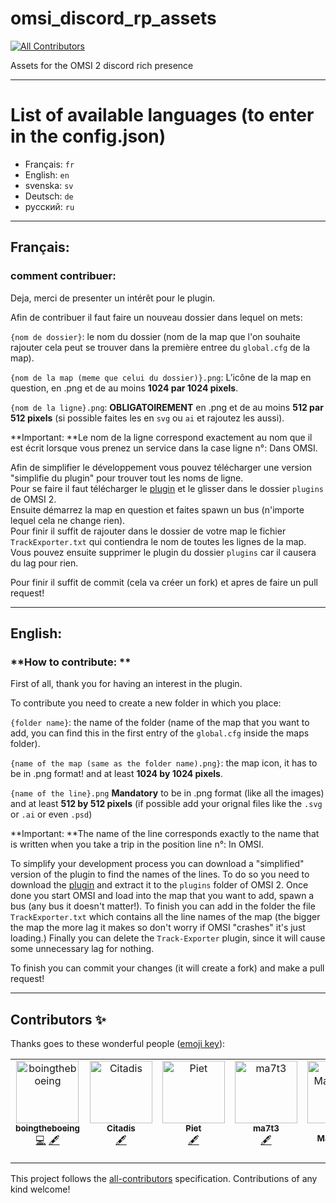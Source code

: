 # omsi_discord_rp_assets
<!-- ALL-CONTRIBUTORS-BADGE:START - Do not remove or modify this section -->
[![All Contributors](https://img.shields.io/badge/all_contributors-6-orange.svg?style=flat-square)](#contributors-)
<!-- ALL-CONTRIBUTORS-BADGE:END -->

Assets for the OMSI 2 discord rich presence

---
# List of available languages (to enter in the config.json)

- Français: `fr`
- English: `en`
- svenska: `sv`
- Deutsch: `de`
- русский: `ru`
---

## Français:

### **comment contribuer:**

Deja, merci de presenter un intérêt pour le plugin.

Afin de contribuer il faut faire un nouveau dossier dans lequel on mets:

`{nom de dossier}`: le nom du dossier (nom de la map que l'on souhaite rajouter cela peut se trouver dans la première entree du `global.cfg` de la map).

`{nom de la map (meme que celui du dossier)}.png`: L’icône de la map en question, en .png et de au moins **1024 par 1024 pixels**.

`{nom de la ligne}.png`: **OBLIGATOIREMENT** en .png et de au moins **512 par 512 pixels** (si possible faites les en `svg` ou `ai` et rajoutez les aussi).

**Important: **Le nom de la ligne correspond exactement au nom que il est écrit lorsque vous prenez un service dans la case ligne n°: Dans OMSI.

Afin de simplifier le développement vous pouvez télécharger une version "simplifie du plugin" pour trouver tout les noms de ligne.  
Pour se faire il faut télécharger le [plugin](https://github.com/IGdev-Studios/omsi_discord_rp_assets/raw/main/plugins.zip) et le glisser dans le dossier `plugins` de OMSI 2.  
Ensuite démarrez la map en question et faites spawn un bus (n'importe lequel cela ne change rien).  
Pour finir il suffit de rajouter dans le dossier de votre map le fichier `TrackExporter.txt` qui contiendra le nom de toutes les lignes de la map.  
Vous pouvez ensuite supprimer le plugin du dossier `plugins` car il causera du lag pour rien.

Pour finir il suffit de commit (cela va créer un fork) et apres de faire un pull request!

---

## English:

### **How to contribute: **

First of all, thank you for having an interest in the plugin.

To contribute you need to create a new folder in which you place:

`{folder name}`: the name of the folder (name of the map that you want to add, you can find this in the first entry of the `global.cfg` inside the maps folder).

`{name of the map (same as the folder name).png}`: the map icon, it has to be in .png format! and at least **1024 by 1024 pixels**.

`{name of the line}.png` **Mandatory** to be in .png format (like all the images) and at least **512 by 512 pixels** (if possible add your orignal files like the `.svg` or `.ai` or even `.psd`)

**Important: **The name of the line corresponds exactly to the name that is written when you take a trip in the position line n°: In OMSI.

To simplify your development process you can download a "simplified" version of the plugin to find the names of the lines. 
To do so you need to download the [plugin](https://github.com/IGdev-Studios/omsi_discord_rp_assets/raw/main/plugins.zip) and extract it to the `plugins` folder of OMSI 2. 
Once done you start OMSI and load into the map that you want to add, spawn a bus (any bus it doesn't matter!). 
To finish you can add in the folder the file `TrackExporter.txt` which contains all the line names of the map (the bigger the map the more lag it makes so don't worry if OMSI "crashes" it's just loading.) 
Finally you can delete the `Track-Exporter` plugin, since it will cause some unnecessary lag for nothing.

To finish you can commit your changes (it will create a fork) and make a pull request!

---
## Contributors ✨

Thanks goes to these wonderful people ([emoji key](https://allcontributors.org/docs/en/emoji-key)):

<!-- ALL-CONTRIBUTORS-LIST:START - Do not remove or modify this section -->
<!-- prettier-ignore-start -->
<!-- markdownlint-disable -->
<table>
  <tbody>
    <tr>
      <td align="center" valign="top" width="14.28%"><a href="https://github.com/boingtheboeing"><img src="https://avatars.githubusercontent.com/u/76058130?v=4?s=100" width="100px;" alt="boingtheboeing"/><br /><sub><b>boingtheboeing</b></sub></a><br /><a href="https://github.com/IGdev-Studios/omsi_discord_rp_assets/commits?author=boingtheboeing" title="Code">💻</a> <a href="#content-boingtheboeing" title="Content">🖋</a></td>
      <td align="center" valign="top" width="14.28%"><a href="https://github.com/Citadis"><img src="https://avatars.githubusercontent.com/u/45082212?v=4?s=100" width="100px;" alt="Citadis"/><br /><sub><b>Citadis</b></sub></a><br /><a href="#content-Citadis" title="Content">🖋</a></td>
      <td align="center" valign="top" width="14.28%"><a href="https://reboot.omsi-webdisk.de/community/user/7455-bamp/"><img src="https://avatars.githubusercontent.com/u/96007573?v=4?s=100" width="100px;" alt="Piet"/><br /><sub><b>Piet</b></sub></a><br /><a href="#content-pietr26" title="Content">🖋</a></td>
      <td align="center" valign="top" width="14.28%"><a href="https://github.com/ma7t3"><img src="https://avatars.githubusercontent.com/u/104677051?v=4?s=100" width="100px;" alt="ma7t3"/><br /><sub><b>ma7t3</b></sub></a><br /><a href="#content-ma7t3" title="Content">🖋</a></td>
      <td align="center" valign="top" width="14.28%"><a href="http://genav.ch"><img src="https://avatars.githubusercontent.com/u/994583?v=4?s=100" width="100px;" alt="Adam Mathieson"/><br /><sub><b>Adam Mathieson</b></sub></a><br /><a href="#content-winer222" title="Content">🖋</a></td>
      <td align="center" valign="top" width="14.28%"><a href="https://github.com/zheka20012"><img src="https://avatars.githubusercontent.com/u/15785537?v=4?s=100" width="100px;" alt="zheka20012"/><br /><sub><b>zheka20012</b></sub></a><br /><a href="#content-zheka20012" title="Content">🖋</a></td>
    </tr>
  </tbody>
</table>

<!-- markdownlint-restore -->
<!-- prettier-ignore-end -->

<!-- ALL-CONTRIBUTORS-LIST:END -->

This project follows the [all-contributors](https://github.com/all-contributors/all-contributors) specification. Contributions of any kind welcome!
